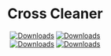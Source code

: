 <div align="center">
	<h1>Cross Cleaner</h1>
	</a>
	<a href="https://github.com/WinBooster/WinBooster-DF/releases"><img src="https://img.shields.io/github/downloads/WinBooster/WinBooster-DF/total" alt="Downloads"/></a>
	<a href="https://github.com/WinBooster/WinBooster-DF/releases"><img src="https://img.shields.io/github/downloads/WinBooster/WinBooster-DF/1.9.3/total" alt="Downloads"/></a>
</div>

<div align="center">
	<a href="https://github.com/WinBooster/WinBooster-DF/releases"><img src="https://i.ibb.co/qLj6B2WD/image.png" alt="Downloads"/></a>
	<a href="https://github.com/WinBooster/WinBooster-DF/releases"><img src="https://i.ibb.co/m5zKdhjB/image1.png" alt="Downloads"/></a>
	
</div>
